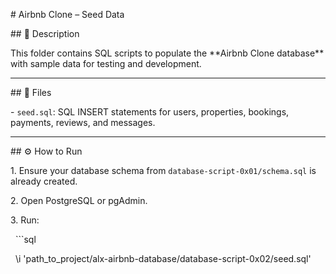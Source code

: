 \# Airbnb Clone – Seed Data



\## 📘 Description

This folder contains SQL scripts to populate the \*\*Airbnb Clone database\*\* with sample data for testing and development.



---



\## 📂 Files

\- `seed.sql`: SQL INSERT statements for users, properties, bookings, payments, reviews, and messages.



---



\## ⚙️ How to Run

1\. Ensure your database schema from `database-script-0x01/schema.sql` is already created.

2\. Open PostgreSQL or pgAdmin.

3\. Run:

&nbsp;  ```sql

&nbsp;  \\i 'path\_to\_project/alx-airbnb-database/database-script-0x02/seed.sql'



